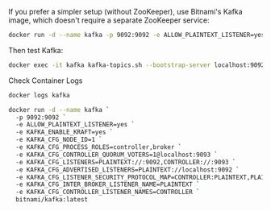 If you prefer a simpler setup (without ZooKeeper), use Bitnami's Kafka image, which doesn't require a separate ZooKeeper service:

```sh
docker run -d --name kafka -p 9092:9092 -e ALLOW_PLAINTEXT_LISTENER=yes bitnami/kafka:latest
```

Then test Kafka:

```sh
docker exec -it kafka kafka-topics.sh --bootstrap-server localhost:9092 --list
```

Check Container Logs
```sh
docker logs kafka
```

```sh
docker run -d --name kafka `
  -p 9092:9092 `
  -e ALLOW_PLAINTEXT_LISTENER=yes `
  -e KAFKA_ENABLE_KRAFT=yes `
  -e KAFKA_CFG_NODE_ID=1 `
  -e KAFKA_CFG_PROCESS_ROLES=controller,broker `
  -e KAFKA_CFG_CONTROLLER_QUORUM_VOTERS=1@localhost:9093 `
  -e KAFKA_CFG_LISTENERS=PLAINTEXT://:9092,CONTROLLER://:9093 `
  -e KAFKA_CFG_ADVERTISED_LISTENERS=PLAINTEXT://localhost:9092 `
  -e KAFKA_CFG_LISTENER_SECURITY_PROTOCOL_MAP=CONTROLLER:PLAINTEXT,PLAINTEXT:PLAINTEXT `
  -e KAFKA_CFG_INTER_BROKER_LISTENER_NAME=PLAINTEXT `
  -e KAFKA_CFG_CONTROLLER_LISTENER_NAMES=CONTROLLER `
  bitnami/kafka:latest
```
